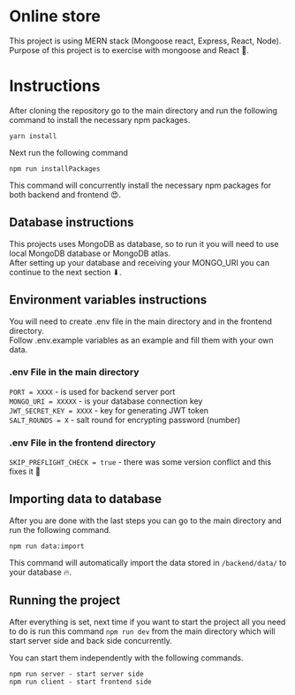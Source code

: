 # Online store

This project is using MERN stack (Mongoose react, Express, React, Node).<br/>
Purpose of this project is to exercise with mongoose and React 🧾.

# Instructions

After cloning the repository go to the main directory and run the following command to install the necessary npm packages.

```
yarn install
```

Next run the following command 

```
npm run installPackages
```

This command will concurrently install the necessary npm packages for both backend and frontend 😍.

## Database instructions

This projects uses MongoDB as database, so to run it you will need to use local MongoDB database or MongoDB atlas. <br/>
After setting up your database and receiving your MONGO_URI you can continue to the next section ⬇. 

## Environment variables instructions

You will need to create .env file in the main directory and in the frontend directory. <br/>
Follow .env.example variables as an example and fill them with your own data. <br/>

### .env File in the main directory 

``PORT = XXXX`` - is used for backend server port <br/>
``MONGO_URI = XXXXX`` - is your database connection key <br/>
``JWT_SECRET_KEY = XXXX`` - key for generating JWT token <br/>
``SALT_ROUNDS = X`` - salt round for encrypting password (number) <br/>

### .env File in the frontend directory

``SKIP_PREFLIGHT_CHECK = true`` - there was some version conflict and this fixes it 🤞

## Importing data to database

After you are done with the last steps you can go to the main directory and run the following command.

```
npm run data:import
```

This command will automatically import the data stored in ``/backend/data/`` to your database 🔥.

## Running the project

After everything is set, next time if you want to start the project all you need to do is run this command `npm run dev` 
from the main directory which will start server side and back side concurrently.

You can start them independently with the following commands.

```
npm run server - start server side
npm run client - start frontend side
```
